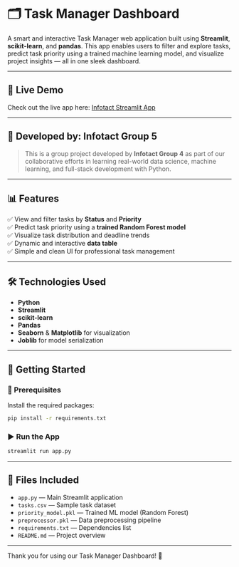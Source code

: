 
# 🗂️ Task Manager Dashboard

A smart and interactive Task Manager web application built using **Streamlit**, **scikit-learn**, and **pandas**. This app enables users to filter and explore tasks, predict task priority using a trained machine learning model, and visualize project insights — all in one sleek dashboard.

---
## 🔗 Live Demo

Check out the live app here: [Infotact Streamlit App](https://infotact-group-5-chxhqy7ncutfgd3uvstqgl.streamlit.app/)

---

## 👥 Developed by: Infotact Group 5

> This is a group project developed by **Infotact Group 4** as part of our collaborative efforts in learning real-world data science, machine learning, and full-stack development with Python.

---

## 📊 Features

✅ View and filter tasks by **Status** and **Priority**  
✅ Predict task priority using a **trained Random Forest model**  
✅ Visualize task distribution and deadline trends  
✅ Dynamic and interactive **data table**  
✅ Simple and clean UI for professional task management  

---

## 🛠️ Technologies Used

- **Python**
- **Streamlit**
- **scikit-learn**
- **Pandas**
- **Seaborn** & **Matplotlib** for visualization
- **Joblib** for model serialization

---

## 🚀 Getting Started

### 🔧 Prerequisites

Install the required packages:

```bash
pip install -r requirements.txt
````

### ▶️ Run the App

```bash
streamlit run app.py
```

---

## 📁 Files Included

* `app.py` — Main Streamlit application
* `tasks.csv` — Sample task dataset
* `priority_model.pkl` — Trained ML model (Random Forest)
* `preprocessor.pkl` — Data preprocessing pipeline
* `requirements.txt` — Dependencies list
* `README.md` — Project overview

---
Thank you for using our Task Manager Dashboard! 🙌



